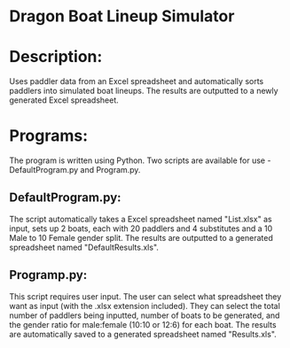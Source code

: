# Dragon Boat Lineup Simulator

# Description:
Uses paddler data from an Excel spreadsheet and automatically sorts paddlers into simulated boat lineups. 
The results are outputted to a newly generated Excel spreadsheet.

# Programs:
The program is written using Python.
Two scripts are available for use - DefaultProgram.py and Program.py.


## DefaultProgram.py:
The script automatically takes a Excel spreadsheet named "List.xlsx" as input, sets up 2 boats, each with 20 paddlers and 4 substitutes and a 10 Male to 10 Female gender split. 
The results are outputted to a generated spreadsheet named "DefaultResults.xls".

## Programp.py:
This script requires user input. 
The user can select what spreadsheet they want as input (with the .xlsx extension included).
They can select the total number of paddlers being inputted, number of boats to be generated, and the gender ratio for male:female (10:10 or 12:6) for each boat.
The results are automatically saved to a generated spreadsheet named "Results.xls".
